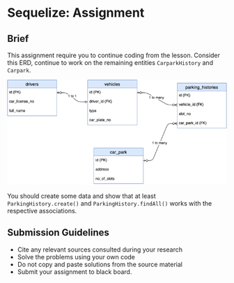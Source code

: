 # Sequelize: Assignment

## Brief

This assignment require you to continue coding from the lesson. Consider this ERD, continue to work on the remaining entities `CarparkHistory` and `Carpark`.

<img src="./assets/images/car-park-erd.png" />

You should create some data and show that at least `ParkingHistory.create()` and `ParkingHistory.findAll()` works with the respective associations.

## Submission Guidelines

- Cite any relevant sources consulted during your research
- Solve the problems using your own code
- Do not copy and paste solutions from the source material
- Submit your assignment to black board.